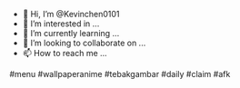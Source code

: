 - 👋 Hi, I’m @Kevinchen0101
- 👀 I’m interested in ...
- 🌱 I’m currently learning ...
- 💞️ I’m looking to collaborate on ...
- 📫 How to reach me ...

<!---
Kevinchen0101/Kevinchen0101 is a ✨ special ✨ repository because its `README.md` (this file) appears on your GitHub profile.
You can click the Preview link to take a look at your changes.
--->
#menu
#wallpaperanime
#tebakgambar
#daily
#claim
#afk
